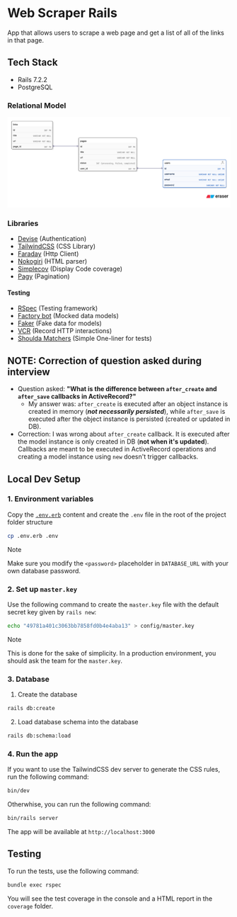 # Web Scraper Rails

App that allows users to scrape a web page and get a list of all of the links in that page.

## Tech Stack 

- Rails 7.2.2
- PostgreSQL

### Relational Model

![Relational Model](./docs/images/relational-model.png)

### Libraries
- [Devise](https://github.com/heartcombo/devise) (Authentication)
- [TailwindCSS](https://tailwindcss.com/) (CSS Library)
- [Faraday](https://lostisland.github.io/faraday/#/) (Http Client)
- [Nokogiri](https://github.com/sparklemotion/nokogiri) (HTML parser)
- [Simplecov](https://github.com/colszowka/simplecov) (Display Code coverage)
- [Pagy](https://ddnexus.github.io/pagy/) (Pagination)

#### Testing
- [RSpec](https://rspec.info/) (Testing framework)
- [Factory bot](https://github.com/thoughtbot/factory_bot) (Mocked data models)
- [Faker](https://github.com/faker-ruby/faker) (Fake data for models)
- [VCR](https://github.com/vcr/vcr) (Record HTTP interactions)
- [Shoulda Matchers](https://matchers.shoulda.io/) (Simple One-liner for tests)

## NOTE: Correction of question asked during interview

- Question asked: **"What is the difference between `after_create` and `after_save` callbacks in ActiveRecord?"**
    - My answer was: `after_create` is executed after an object instance is created in memory (***not necessarily persisted***), while `after_save` is executed after the object instance is persisted (created or updated in DB).
- Correction: I was wrong about `after_create` callback. It is executed after the model instance is only created in DB (**not when it's updated**). Callbacks are meant to be executed in ActiveRecord operations and creating a model instance using `new` doesn't trigger callbacks.


## Local Dev Setup

### 1. Environment variables

Copy the [`.env.erb`](./.env.erb) content and create the `.env` file in the root of the project folder structure

```bash
cp .env.erb .env
```

> [!NOTE]
> Make sure you modify the `<password>` placeholder in `DATABASE_URL` with your own database password.
   

### 2. Set up `master.key`
Use the following command to create the `master.key` file with the default secret key given by `rails new`:

```bash
echo "49781a401c3063bb7858fd0b4e4aba13" > config/master.key
```

> [!NOTE]
> This is done for the sake of simplicity. In a production environment, you should ask the team for the `master.key`.

### 3. Database

1. Create the database

```bash
rails db:create
```

2. Load database schema into the database

```bash
rails db:schema:load
```

### 4. Run the app
If you want to use the TailwindCSS dev server to generate the CSS rules, run the following command:

```bash
bin/dev
```

Otherwhise, you can run the following command:

```bash
bin/rails server
```

The app will be available at `http://localhost:3000`


## Testing

To run the tests, use the following command:

```bash
bundle exec rspec
```

You will see the test coverage in the console and a HTML report in the `coverage` folder.